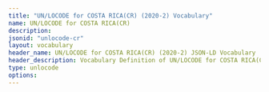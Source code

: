 ```yaml
---
title: "UN/LOCODE for COSTA RICA(CR) (2020-2) Vocabulary"
name: UN/LOCODE for COSTA RICA(CR) 
description: 
jsonid: "unlocode-cr"
layout: vocabulary
header_name: UN/LOCODE for COSTA RICA(CR) (2020-2) JSON-LD Vocabulary
header_description: Vocabulary Definition of UN/LOCODE for COSTA RICA(CR) (2020-2) semantics in HTML format. JSON-LD format is available at [unlocode-cr.jsonld](/vocabulary/unlocode-cr.jsonld)
type: unlocode
options:
---
```

